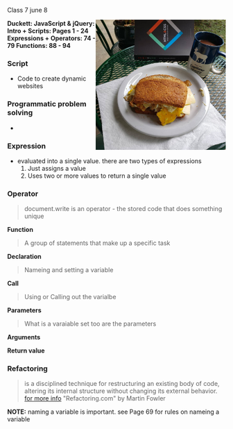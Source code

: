 Class 7 june 8

**Duckett: JavaScript & jQuery: <img src ="images/studybreaky.jpg" height="300px" align ="right">
Intro + Scripts: Pages 1 - 24
Expressions + Operators: 74 - 79
Functions: 88 - 94**


### Script
- Code to create dynamic websites

### Programmatic problem solving

- 

### Expression

- evaluated into a single value. there are two types of expressions
    1. Just assigns a value
    1. Uses two or more values to return a single value

### Operator
> document.write is an operator - the stored code that does something unique

**Function**

> A group of statements that make up a specific task

**Declaration**

> Nameing and setting a variable

**Call**

> Using or Calling out the varialbe

**Parameters**

> What is a varaiable set too are the parameters

**Arguments**


**Return value**




### Refactoring

> is a disciplined technique for restructuring an existing body of code, altering its internal structure without changing its external behavior. [for more info](https://refactoring.com/) "Refactoring.com" by Martin Fowler


**NOTE:** naming a variable is important. see Page 69 for rules on nameing a variable